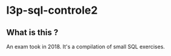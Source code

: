 # l3p-sql-controle2

## What is this ?

An exam took in 2018. It's a compilation of small SQL exercises.
